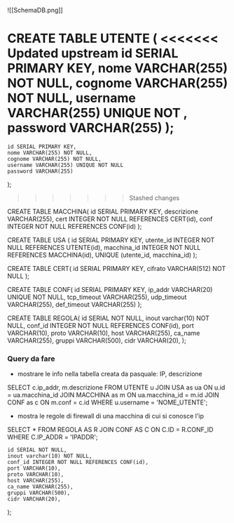 ![[SchemaDB.png]]

CREATE TABLE UTENTE (
<<<<<<< Updated upstream
		  id SERIAL PRIMARY KEY,
		  nome VARCHAR(255) NOT NULL,
		  cognome VARCHAR(255) NOT NULL,
		  username VARCHAR(255) UNIQUE NOT ,
		  password VARCHAR(255)
		 );
=======
	id SERIAL PRIMARY KEY,
	nome VARCHAR(255) NOT NULL,
	cognome VARCHAR(255) NOT NULL,
	username VARCHAR(255) UNIQUE NOT NULL
	password VARCHAR(255)
 );
>>>>>>> Stashed changes

CREATE TABLE MACCHINA(
	id SERIAL PRIMARY KEY,
	descrizione VARCHAR(255),
	cert  INTEGER NOT NULL REFERENCES CERT(id), 
	conf INTEGER NOT NULL REFERENCES CONF(id)
  );

  CREATE TABLE USA (
	id SERIAL PRIMARY KEY,
	utente_id INTEGER NOT NULL REFERENCES UTENTE(id),
	macchina_id INTEGER NOT NULL REFERENCES MACCHINA(id),
	UNIQUE (utente_id, macchina_id)
);

CREATE TABLE CERT(
	id SERIAL PRIMARY KEY,
	cifrato VARCHAR(512) NOT NULL
);

CREATE TABLE  CONF(
	id SERIAL PRIMARY KEY,
	ip_addr VARCHAR(20) UNIQUE NOT NULL,
	tcp_timeout VARCHAR(255),
	udp_timeout VARCHAR(255),
	def_timeout VARCHAR(255)
);

CREATE TABLE REGOLA(
			id SERIAL NOT NULL,
			inout varchar(10) NOT NULL,
			conf_id INTEGER NOT NULL REFERENCES CONF(id),
			port VARCHAR(10),
			proto VARCHAR(10),
			host VARCHAR(255),
			ca_name VARCHAR(255),
			gruppi VARCHAR(500),
			cidr VARCHAR(20),
);

### Query  da fare

- mostrare le info nella tabella creata da pasquale: IP, descrizione
  
SELECT c.ip_addr, m.descrizione
FROM UTENTE u
JOIN USA as ua ON u.id = ua.macchina_id
JOIN MACCHINA as m ON ua.macchina_id = m.id
JOIN CONF as c ON m.conf = c.id
WHERE u.username = 'NOME_UTENTE';

- mostra le regole di firewall di una macchina di cui si conosce l'ip

SELECT *
FROM REGOLA AS R
JOIN CONF AS C ON C.ID = R.CONF_ID
WHERE C.IP_ADDR = 'IPADDR';

	id SERIAL NOT NULL,
	inout varchar(10) NOT NULL,
	conf_id INTEGER NOT NULL REFERENCES CONF(id),
	port VARCHAR(10),
	proto VARCHAR(10),
	host VARCHAR(255),
	ca_name VARCHAR(255),
	gruppi VARCHAR(500),
	cidr VARCHAR(20),
);
